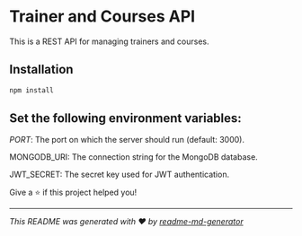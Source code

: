 
# Trainer and Courses API

This is a REST API for managing trainers and courses.

## Installation

```sh
npm install
```
## Set the following environment variables:

*PORT*: The port on which the server should run (default: 3000).

MONGODB_URI: The connection string for the MongoDB database.

JWT_SECRET: The secret key used for JWT authentication.

Give a ⭐️ if this project helped you!

***
_This README was generated with ❤️ by [readme-md-generator](https://github.com/kefranabg/readme-md-generator)_